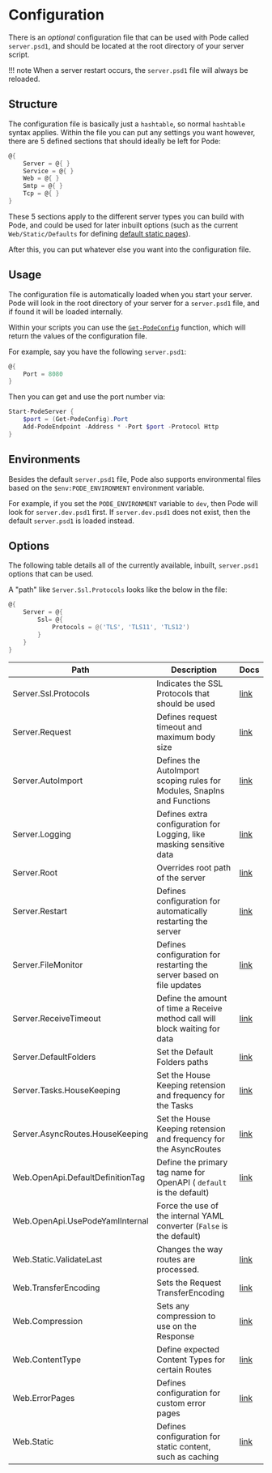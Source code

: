# Configuration

There is an *optional* configuration file that can be used with Pode called `server.psd1`, and should be located at the root directory of your server script.

!!! note
    When a server restart occurs, the `server.psd1` file will always be reloaded.

## Structure

The configuration file is basically just a `hashtable`, so normal `hashtable` syntax applies. Within the file you can put any settings you want however, there are 5 defined sections that should ideally be left for Pode:

```powershell
@{
    Server = @{ }
    Service = @{ }
    Web = @{ }
    Smtp = @{ }
    Tcp = @{ }
}
```

These 5 sections apply to the different server types you can build with Pode, and could be used for later inbuilt options (such as the current `Web/Static/Defaults` for defining [default static pages](../Routes/Overview#default-pages)).

After this, you can put whatever else you want into the configuration file.

## Usage

The configuration file is automatically loaded when you start your server. Pode will look in the root directory of your server for a `server.psd1` file, and if found it will be loaded internally.

Within your scripts you can use the [`Get-PodeConfig`](../../Functions/Utilities/Get-PodeConfig) function, which will return the values of the configuration file.

For example, say you have the following `server.psd1`:

```powershell
@{
    Port = 8080
}
```

Then you can get and use the port number via:

```powershell
Start-PodeServer {
    $port = (Get-PodeConfig).Port
    Add-PodeEndpoint -Address * -Port $port -Protocol Http
}
```

## Environments

Besides the default `server.psd1` file, Pode also supports environmental files based on the `$env:PODE_ENVIRONMENT` environment variable.

For example, if you set the `PODE_ENVIRONMENT` variable to `dev`, then Pode will look for `server.dev.psd1` first. If `server.dev.psd1` does not exist, then the default `server.psd1` is loaded instead.

## Options

The following table details all of the currently available, inbuilt, `server.psd1` options that can be used.

A "path" like `Server.Ssl.Protocols` looks like the below in the file:

```powershell
@{
    Server = @{
        Ssl= @{
            Protocols = @('TLS', 'TLS11', 'TLS12')
        }
    }
}
```

| Path                             | Description                                                                 | Docs                                                                    |
| -------------------------------- | --------------------------------------------------------------------------- | ----------------------------------------------------------------------- |
| Server.Ssl.Protocols             | Indicates the SSL Protocols that should be used                             | [link](../Certificates)                                                 |
| Server.Request                   | Defines request timeout and maximum body size                               | [link](../RequestLimits)                                                |
| Server.AutoImport                | Defines the AutoImport scoping rules for Modules, SnapIns and Functions     | [link](../Scoping)                                                      |
| Server.Logging                   | Defines extra configuration for Logging, like masking sensitive data        | [link](../Logging/Overview)                                             |
| Server.Root                      | Overrides root path of the server                                           | [link](../Misc/ServerRoot)                                              |
| Server.Restart                   | Defines configuration for automatically restarting the server               | [link](../Restarting/Types/AutoRestarting)                              |
| Server.FileMonitor               | Defines configuration for restarting the server based on file updates       | [link](../Restarting/Types/FileMonitoring)                              |
| Server.ReceiveTimeout            | Define the amount of time a Receive method call will block waiting for data | [link](../Endpoints/Basic/StaticContent/#server-timeout)                |
| Server.DefaultFolders            | Set the Default Folders paths                                               | [link](../Routes/Utilities/StaticContent/#changing-the-default-folders) |
| Server.Tasks.HouseKeeping        | Set the House Keeping retension and frequency for the Tasks                 | [link](../Tasks) |
| Server.AsyncRoutes.HouseKeeping  | Set the House Keeping retension and frequency for the AsyncRoutes           | [link](../Routes/Async/Utilities/HouseKeeping) |
| Web.OpenApi.DefaultDefinitionTag | Define the primary tag name for OpenAPI ( `default` is the default)         | [link](../OpenAPI/Overview)                                             |
| Web.OpenApi.UsePodeYamlInternal  | Force the use of the internal YAML converter (`False` is the default)       |                                                                         |
| Web.Static.ValidateLast          | Changes the way routes are processed.                                       | [link](../Routes/Utilities/StaticContent)                               |
| Web.TransferEncoding             | Sets the Request TransferEncoding                                           | [link](../Compression/Requests)                                         |
| Web.Compression                  | Sets any compression to use on the Response                                 | [link](../Compression/Responses)                                        |
| Web.ContentType                  | Define expected Content Types for certain Routes                            | [link](../Routes/Utilities/ContentTypes)                                |
| Web.ErrorPages                   | Defines configuration for custom error pages                                | [link](../Routes/Utilities/ErrorPages)                                  |
| Web.Static                       | Defines configuration for static content, such as caching                   | [link](../Routes/Utilities/StaticContent)                               |